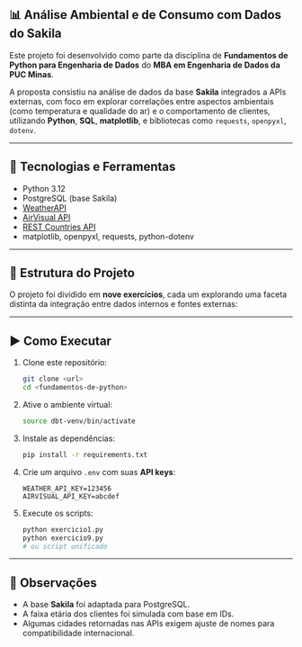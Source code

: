 ## 📊 Análise Ambiental e de Consumo com Dados do Sakila

Este projeto foi desenvolvido como parte da disciplina de **Fundamentos de Python para Engenharia de Dados** do **MBA em Engenharia de Dados da PUC Minas**.

A proposta consistiu na análise de dados da base **Sakila** integrados a APIs externas, com foco em explorar correlações entre aspectos ambientais (como temperatura e qualidade do ar) e o comportamento de clientes, utilizando **Python**, **SQL**, **matplotlib**, e bibliotecas como `requests`, `openpyxl`, `dotenv`.

---

## 🔧 Tecnologias e Ferramentas

* Python 3.12
* PostgreSQL (base Sakila)
* [WeatherAPI](https://www.weatherapi.com/)
* [AirVisual API](https://www.iqair.com/world-air-quality)
* [REST Countries API](https://restcountries.com/)
* matplotlib, openpyxl, requests, python-dotenv

---

## 📂 Estrutura do Projeto

O projeto foi dividido em **nove exercícios**, cada um explorando uma faceta distinta da integração entre dados internos e fontes externas:

---

## ▶️ Como Executar

1. Clone este repositório:

   ```bash
   git clone <url>
   cd <fundamentos-de-python>
   ```

2. Ative o ambiente virtual:

   ```bash
   source dbt-venv/bin/activate
   ```

3. Instale as dependências:

   ```bash
   pip install -r requirements.txt
   ```

4. Crie um arquivo `.env` com suas **API keys**:

   ```env
   WEATHER_API_KEY=123456
   AIRVISUAL_API_KEY=abcdef
   ```

5. Execute os scripts:

   ```bash
   python exercicio1.py
   python exercicio9.py
   # ou script unificado
   ```

---

## 📌 Observações

* A base **Sakila** foi adaptada para PostgreSQL.
* A faixa etária dos clientes foi simulada com base em IDs.
* Algumas cidades retornadas nas APIs exigem ajuste de nomes para compatibilidade internacional.
